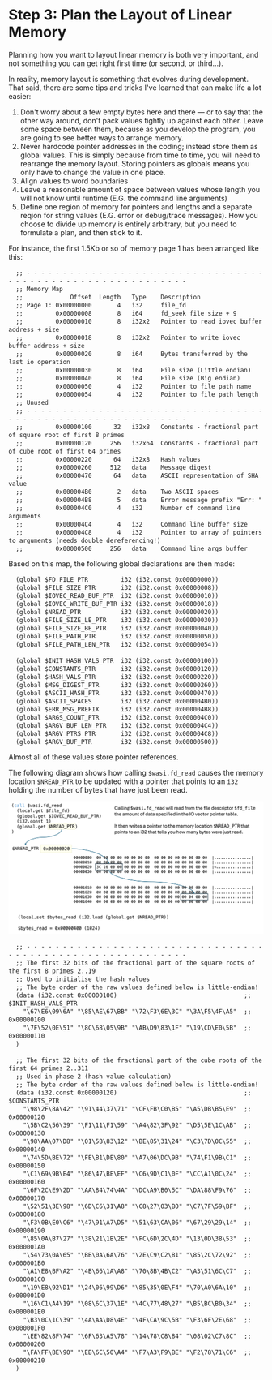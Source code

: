 # Step 3: Plan the Layout of Linear Memory

Planning how you want to layout linear memory is both very important, and not something you can get right first time (or second, or third...).

In reality, memory layout is something that evolves during development.
That said, there are some tips and tricks I've learned that can make life a lot easier:

1. Don't worry about a few empty bytes here and there &mdash; or to say that the other way around, don't pack values tightly up against each other.
   Leave some space between them, because as you develop the program, you are going to see better ways to arrange memory.
2. Never hardcode pointer addresses in the coding; instead store them as global values.
   This is simply because from time to time, you will need to rearrange the memory layout.
   Storing pointers as globals means you only have to change the value in one place.
3. Align values to word boundaries
4. Leave a reasonable amount of space between values whose length you will not know until runtime (E.G. the command line arguments)
5. Define one region of memory for pointers and lengths and a separate reqion for string values (E.G. error or debug/trace messages).
   How you choose to divide up memory is entirely arbitrary, but you need to formulate a plan, and then stick to it.

For instance, the first 1.5Kb or so of memory page 1 has been arranged like this:

```wat
  ;; - - - - - - - - - - - - - - - - - - - - - - - - - - - - - - - - - - - - - - - - - - - - - - - - - - - - - - - - - -
  ;; Memory Map
  ;;             Offset  Length   Type    Description
  ;; Page 1: 0x00000000       4   i32     file_fd
  ;;         0x00000008       8   i64     fd_seek file size + 9
  ;;         0x00000010       8   i32x2   Pointer to read iovec buffer address + size
  ;;         0x00000018       8   i32x2   Pointer to write iovec buffer address + size
  ;;         0x00000020       8   i64     Bytes transferred by the last io operation
  ;;         0x00000030       8   i64     File size (Little endian)
  ;;         0x00000040       8   i64     File size (Big endian)
  ;;         0x00000050       4   i32     Pointer to file path name
  ;;         0x00000054       4   i32     Pointer to file path length
  ;; Unused
  ;; - - - - - - - - - - - - - - - - - - - - - - - - - - - - - - - - - - - - - - - - - - - - - - - - - - - - - - - - - -
  ;;         0x00000100      32   i32x8   Constants - fractional part of square root of first 8 primes
  ;;         0x00000120     256   i32x64  Constants - fractional part of cube root of first 64 primes
  ;;         0x00000220      64   i32x8   Hash values
  ;;         0x00000260     512   data    Message digest
  ;;         0x00000470      64   data    ASCII representation of SHA value
  ;;         0x000004B0       2   data    Two ASCII spaces
  ;;         0x000004B8       5   data    Error message prefix "Err: "
  ;;         0x000004C0       4   i32     Number of command line arguments
  ;;         0x000004C4       4   i32     Command line buffer size
  ;;         0x000004C8       4   i32     Pointer to array of pointers to arguments (needs double dereferencing!)
  ;;         0x00000500     256   data    Command line args buffer
```

Based on this map, the following global declarations are then made:

```wat
  (global $FD_FILE_PTR         i32 (i32.const 0x00000000))
  (global $FILE_SIZE_PTR       i32 (i32.const 0x00000008))
  (global $IOVEC_READ_BUF_PTR  i32 (i32.const 0x00000010))
  (global $IOVEC_WRITE_BUF_PTR i32 (i32.const 0x00000018))
  (global $NREAD_PTR           i32 (i32.const 0x00000020))
  (global $FILE_SIZE_LE_PTR    i32 (i32.const 0x00000030))
  (global $FILE_SIZE_BE_PTR    i32 (i32.const 0x00000040))
  (global $FILE_PATH_PTR       i32 (i32.const 0x00000050))
  (global $FILE_PATH_LEN_PTR   i32 (i32.const 0x00000054))

  (global $INIT_HASH_VALS_PTR  i32 (i32.const 0x00000100))
  (global $CONSTANTS_PTR       i32 (i32.const 0x00000120))
  (global $HASH_VALS_PTR       i32 (i32.const 0x00000220))
  (global $MSG_DIGEST_PTR      i32 (i32.const 0x00000260))
  (global $ASCII_HASH_PTR      i32 (i32.const 0x00000470))
  (global $ASCII_SPACES        i32 (i32.const 0x000004B0))
  (global $ERR_MSG_PREFIX      i32 (i32.const 0x000004B8))
  (global $ARGS_COUNT_PTR      i32 (i32.const 0x000004C0))
  (global $ARGV_BUF_LEN_PTR    i32 (i32.const 0x000004C4))
  (global $ARGV_PTRS_PTR       i32 (i32.const 0x000004C8))
  (global $ARGV_BUF_PTR        i32 (i32.const 0x00000500))
```

Almost all of these values store pointer references.

The following diagram shows how calling `$wasi.fd_read` causes the memory location `$NREAD_PTR` to be updated with a pointer that points to an `i32` holding the number of bytes that have just been read.

![Global pointer](../img/global_ptr.png)


```wat
  ;; - - - - - - - - - - - - - - - - - - - - - - - - - - - - - - - - - - - - - - - - - - - - - - - - - - - - - - - - - -
  ;; The first 32 bits of the fractional part of the square roots of the first 8 primes 2..19
  ;; Used to initialise the hash values
  ;; The byte order of the raw values defined below is little-endian!
  (data (i32.const 0x00000100)                                   ;; $INIT_HASH_VALS_PTR
    "\67\E6\09\6A" "\85\AE\67\BB" "\72\F3\6E\3C" "\3A\F5\4F\A5"  ;; 0x00000100
    "\7F\52\0E\51" "\8C\68\05\9B" "\AB\D9\83\1F" "\19\CD\E0\5B"  ;; 0x00000110
  )

  ;; The first 32 bits of the fractional part of the cube roots of the first 64 primes 2..311
  ;; Used in phase 2 (hash value calculation)
  ;; The byte order of the raw values defined below is little-endian!
  (data (i32.const 0x00000120)                                   ;; $CONSTANTS_PTR
    "\98\2F\8A\42" "\91\44\37\71" "\CF\FB\C0\B5" "\A5\DB\B5\E9"  ;; 0x00000120
    "\5B\C2\56\39" "\F1\11\F1\59" "\A4\82\3F\92" "\D5\5E\1C\AB"  ;; 0x00000130
    "\98\AA\07\D8" "\01\5B\83\12" "\BE\85\31\24" "\C3\7D\0C\55"  ;; 0x00000140
    "\74\5D\BE\72" "\FE\B1\DE\80" "\A7\06\DC\9B" "\74\F1\9B\C1"  ;; 0x00000150
    "\C1\69\9B\E4" "\86\47\BE\EF" "\C6\9D\C1\0F" "\CC\A1\0C\24"  ;; 0x00000160
    "\6F\2C\E9\2D" "\AA\84\74\4A" "\DC\A9\B0\5C" "\DA\88\F9\76"  ;; 0x00000170
    "\52\51\3E\98" "\6D\C6\31\A8" "\C8\27\03\B0" "\C7\7F\59\BF"  ;; 0x00000180
    "\F3\0B\E0\C6" "\47\91\A7\D5" "\51\63\CA\06" "\67\29\29\14"  ;; 0x00000190
    "\85\0A\B7\27" "\38\21\1B\2E" "\FC\6D\2C\4D" "\13\0D\38\53"  ;; 0x000001A0
    "\54\73\0A\65" "\BB\0A\6A\76" "\2E\C9\C2\81" "\85\2C\72\92"  ;; 0x000001B0
    "\A1\E8\BF\A2" "\4B\66\1A\A8" "\70\8B\4B\C2" "\A3\51\6C\C7"  ;; 0x000001C0
    "\19\E8\92\D1" "\24\06\99\D6" "\85\35\0E\F4" "\70\A0\6A\10"  ;; 0x000001D0
    "\16\C1\A4\19" "\08\6C\37\1E" "\4C\77\48\27" "\B5\BC\B0\34"  ;; 0x000001E0
    "\B3\0C\1C\39" "\4A\AA\D8\4E" "\4F\CA\9C\5B" "\F3\6F\2E\68"  ;; 0x000001F0
    "\EE\82\8F\74" "\6F\63\A5\78" "\14\78\C8\84" "\08\02\C7\8C"  ;; 0x00000200
    "\FA\FF\BE\90" "\EB\6C\50\A4" "\F7\A3\F9\BE" "\F2\78\71\C6"  ;; 0x00000210
  )
```
